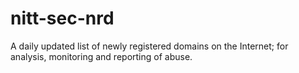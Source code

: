 # nitt-sec-nrd
A daily updated list of newly registered domains on the Internet; for analysis, monitoring and reporting of abuse.
